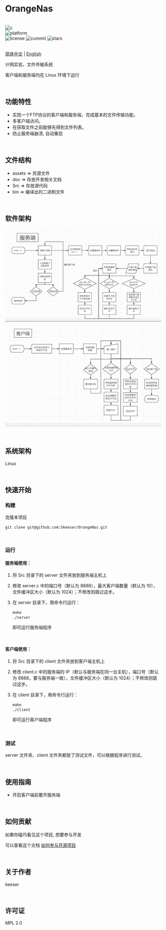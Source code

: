 <div >

# OrangeNas

<br>

<div>
    <img alt="c" src="https://img.shields.io/badge/c-gcc-%2300599C">
</div>
<div>
    <img alt="platform" src="https://img.shields.io/badge/platform-Linux%20-blueviolet">
</div>
<div>
    <img alt="license" src="https://img.shields.io/github/license/Skeeser/OrangeNas">
    <img alt="commit" src="https://img.shields.io/github/commit-activity/m/Skeeser/OrangeNas?color=%23ff69b4">
    <img alt="stars" src="https://img.shields.io/github/stars/Skeeser/OrangeNas?style=social">
</div>
<br>

[简体中文](README_ZH.md) | [English](README_EN.md)



计网实验，文件传输系统

客户端和服务端均在 Linux 环境下运行

<br>

</div>

## 功能特性

- 实现一个FTP协议的客户端和服务端，完成基本的文件传输功能。
- 多客户端访问。
- 在获取文件之前能够先得到文件列表。
- 防止服务端崩溃, 自动重启

<br>

## 文件结构

- assets => 资源文件
- doc => 存放开发相关文档
- Src => 存放源代码
- bin => 编译出的二进制文件

<br>

## 软件架构

![img](assets/wps1.jpg)

![img](assets/wps2.jpg)

<br>

## 系统架构

Linux

<br>

## 快速开始

### 构建

克隆本项目

```shell
git clone git@github.com:Skeeser/OrangeNas.git
```

<br>

### 运行

#### 服务端使用：

1. 将 Src 目录下的 server 文件夹放到服务端主机上

2. 修改 server.c 中的端口号（默认为 8888），最大客户端数量（默认为 10），文件缓冲区大小（默认为 1024）；不修改则跳过这步。

3. 在 server 目录下，用命令行运行：

   ```shell
   make
   ./server
   ```

   即可运行服务端程序

<br>

#### 客户端使用：

1. 将 Src 目录下的 client 文件夹放到客户端主机上

2. 修改 client.c 中的服务端的 IP（默认与服务端在同一台主机），端口号（默认为 8888，要与服务端一致），文件缓冲区大小（默认为 1024）；不修改则跳过这步。

3. 在 client 目录下，用命令行运行：

   ```shell
   make
   ./client
   ```

   即可运行客户端程序

<br>

### 测试

server 文件夹、client 文件夹都放了测试文件，可以根据程序进行测试。

<br>

## 使用指南

- 开启客户端前要开服务端

<br>

## 如何贡献

如果你碰巧看见这个项目, 想要参与开发

可以查看这个文档 [如何参与开源项目](doc/github参与开源项目流程.md)

<br>

## 关于作者

keeser

<br>

## 许可证

MPL 2.0
